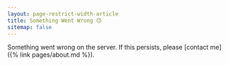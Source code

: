 ```yaml
---
layout: page-restrict-width-article
title: Something Went Wrong 😓
sitemap: false
---
```


Something went wrong on the server. If this persists, please [contact me]({% link pages/about.md %}).